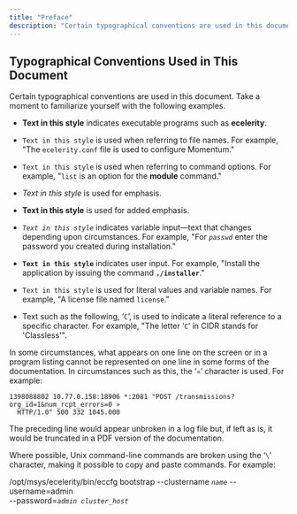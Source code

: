 ```yaml
---
title: "Preface"
description: "Certain typographical conventions are used in this document Take a moment to familiarize yourself with the following examples Text in this style indicates executable programs such as ecelerity Text in this style is used when referring to file names For example The ecelerity conf file is used to configure Momentum..."
---
```


## <a name="typographical"></a> Typographical Conventions Used in This Document

Certain typographical conventions are used in this document. Take a moment to familiarize yourself with the following examples.

*   **Text in this style**               indicates executable programs such as **ecelerity**.

*   `Text in this style` is used when referring to file names. For example, "The `ecelerity.conf` file is used to configure Momentum."

*   `Text in this style` is used when referring to command options. For example, "`list` is an option for the **module** command."

*   *Text in this style*               is used for emphasis.

*   **Text in this style**               is used for added emphasis.

*   *`Text in this style`*                indicates variable input—text that changes depending upon circumstances. For example, "For *`passwd`* enter the password you created during installation."

*   **`Text in this style`**                indicates user input. For example, "Install the application by issuing the command **`./installer`**."

*   `Text in this style` is used for literal values and variable names. For example, "A license file named `license`."

*   Text such as the following, ‘`C`’, is used to indicate a literal reference to a specific character. For example, "The letter ‘`C`’ in CIDR stands for 'Classless'".

In some circumstances, what appears on one line on the screen or in a program listing cannot be represented on one line in some forms of the documentation. In circumstances such as this, the ‘`»`’ character is used. For example:

```
1398088802 10.77.0.158:18906 *:2081 "POST /transmissions?org_id=1&num_rcpt_errors=0 »
  HTTP/1.0" 500 332 1045.000
```

The preceding line would appear unbroken in a log file but, if left as is, it would be truncated in a PDF version of the documentation.

Where possible, Unix command-line commands are broken using the ‘`\`’ character, making it possible to copy and paste commands. For example:

/opt/msys/ecelerity/bin/eccfg bootstrap --clustername *`name`* --username=admin \
    --password=*`admin cluster_host`*
